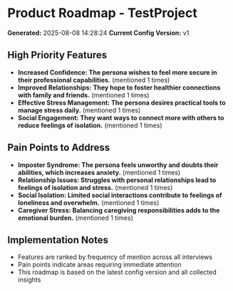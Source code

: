 # Product Roadmap - TestProject

**Generated:** 2025-08-08 14:28:24
**Current Config Version:** v1

## High Priority Features

- ****Increased Confidence:** The persona wishes to feel more secure in their professional capabilities.** (mentioned 1 times)
- ****Improved Relationships:** They hope to foster healthier connections with family and friends.** (mentioned 1 times)
- ****Effective Stress Management:** The persona desires practical tools to manage stress daily.** (mentioned 1 times)
- ****Social Engagement:** They want ways to connect more with others to reduce feelings of isolation.** (mentioned 1 times)

## Pain Points to Address

- ****Imposter Syndrome:** The persona feels unworthy and doubts their abilities, which increases anxiety.** (mentioned 1 times)
- ****Relationship Issues:** Struggles with personal relationships lead to feelings of isolation and stress.** (mentioned 1 times)
- ****Social Isolation:** Limited social interactions contribute to feelings of loneliness and overwhelm.** (mentioned 1 times)
- ****Caregiver Stress:** Balancing caregiving responsibilities adds to the emotional burden.** (mentioned 1 times)

## Implementation Notes

- Features are ranked by frequency of mention across all interviews
- Pain points indicate areas requiring immediate attention
- This roadmap is based on the latest config version and all collected insights
